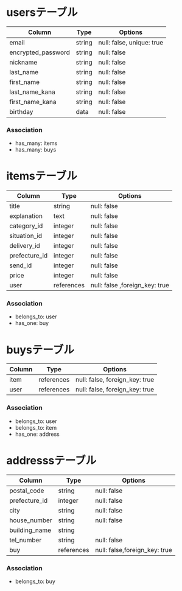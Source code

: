 # usersテーブル

| Column              | Type    | Options                  |
| --------------------|---------|--------------------------|
| email               | string  | null: false, unique: true|
| encrypted_password  | string  | null: false              |
| nickname            | string  | null: false              |
| last_name           | string  | null: false              |
| first_name          | string  | null: false              |
| last_name_kana      | string  | null: false              |
| first_name_kana     | string  | null: false              | 
| birthday            | data    | null: false              |

### Association

- has_many: items
- has_many: buys



# itemsテーブル

| Column              | Type      | Options                          |
| --------------------|-----------|----------------------------------|
| title               |   string  | null: false                      |
| explanation         |   text    | null: false                      |
| category_id         |  integer  | null: false                      |
| situation_id        |  integer  | null: false                      |
| delivery_id         |  integer  | null: false                      |
| prefecture_id       |  integer  | null: false                      |
| send_id             |  integer  | null: false                      |
| price               |  integer  | null: false                      |
| user                | references| null: false  ,foreign_key: true  | 


### Association

- belongs_to: user
- has_one: buy

# buysテーブル


| Column              | Type       | Options                        |   
| --------------------|------------|--------------------------------|
| item                | references | null: false, foreign_key: true |
| user                | references | null: false, foreign_key: true |


### Association

- belongs_to: user
- belongs_to: item
- has_one: address

# addresssテーブル


| Column              | Type     | Options                           |
| --------------------|----------|-----------------------------------|
| postal_code         | string   | null: false                       |
| prefecture_id       | integer  | null: false                       |
| city                | string   | null: false                       |
| house_number        | string   | null: false                       |
| building_name       | string   |                                   |
| tel_number          | string   | null: false                       |
| buy                 |references| null: false,foreign_key: true     |    


### Association

- belongs_to: buy